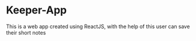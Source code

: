 # Keeper-App

This is a web app created using ReactJS, with the help of this user can save their short notes
